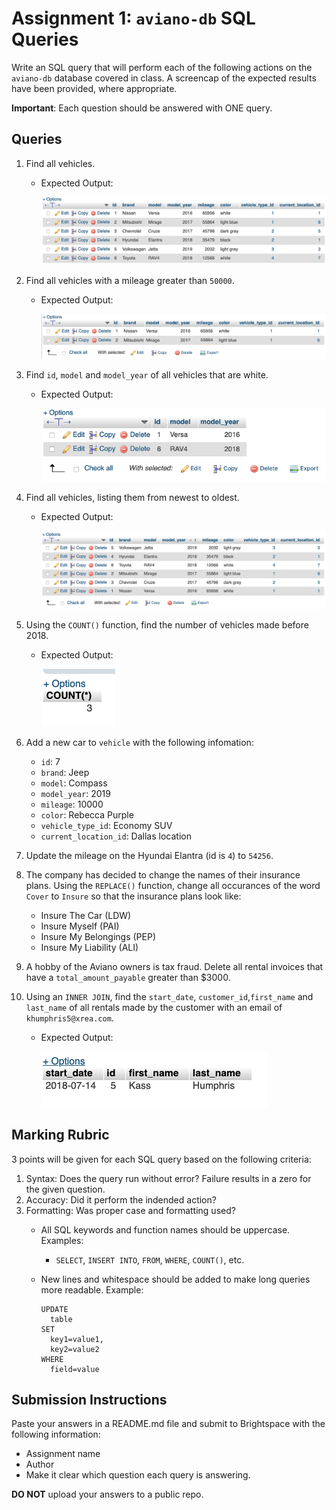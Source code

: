 # Assignment 1: `aviano-db` SQL Queries
Write an SQL query that will perform each of the following actions on the `aviano-db` database covered in class. A screencap of the expected results have been provided, where appropriate.

**Important**: Each question should be answered with ONE query.

## Queries
1. Find all vehicles.
    - Expected Output:

      ![Question 1](screencaps/question-1.png "Question 1")
2. Find all vehicles with a mileage greater than `50000`.
    - Expected Output:

      ![Question 2](screencaps/question-2.png "Question 2")

3. Find `id`, `model` and `model_year` of all vehicles that are white.
    - Expected Output:

      ![Question 3](screencaps/question-3.png "Question 3")

4. Find all vehicles, listing them from newest to oldest.
    - Expected Output:

      ![Question 4](screencaps/question-4.png "Question 4")

5. Using the `COUNT()` function, find the number of vehicles made before 2018.
    - Expected Output:

      ![Question 5](screencaps/question-5.png "Question 5")

6. Add a new car to `vehicle` with the following infomation:
    - `id`: 7
    - `brand`: Jeep
    - `model`: Compass
    - `model_year`: 2019
    - `mileage`: 10000
    - `color`: Rebecca Purple
    - `vehicle_type_id`: Economy SUV
    - `current_location_id`: Dallas location

7. Update the mileage on the Hyundai Elantra (id is `4`) to `54256`.

8. The company has decided to change the names of their insurance plans. Using the `REPLACE()` function, change all occurances of the word `Cover` to `Insure` so that the insurance plans look like:
    - Insure The Car (LDW)
    - Insure Myself (PAI)
    - Insure My Belongings (PEP)
    - Insure My Liability (ALI)

9. A hobby of the Aviano owners is tax fraud. Delete all rental invoices that have a `total_amount_payable` greater than $3000.

10. Using an `INNER JOIN`, find the `start_date`, `customer_id`,`first_name` and `last_name` of all rentals made by the customer with an email of `khumphris5@xrea.com`.
    - Expected Output:

      ![Question 10](screencaps/question-10.png "Question 10")

## Marking Rubric
3 points will be given for each SQL query based on the following criteria:
1. Syntax: Does the query run without error? Failure results in a zero for the given question.
2. Accuracy: Did it perform the indended action?
3. Formatting: Was proper case and formatting used?
    - All SQL keywords and function names should be uppercase. Examples:
        - `SELECT`, `INSERT INTO`, `FROM`, `WHERE`, `COUNT()`, etc.
    - New lines and whitespace should be added to make long queries more readable. Example:
        
        ```
        UPDATE
          table
        SET
          key1=value1,
          key2=value2
        WHERE
          field=value
        ```

## Submission Instructions
Paste your answers in a README.md file and submit to Brightspace with the following information:
- Assignment name
- Author
- Make it clear which question each query is answering. 

**DO NOT** upload your answers to a public repo.